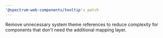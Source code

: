 ```yaml
---
'@spectrum-web-components/tooltip': patch
---
```


Remove unnecessary system theme references to reduce complexity for components that don't need the additional mapping layer.
